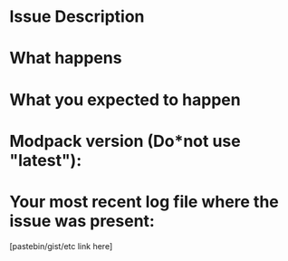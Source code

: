 # Issue Description

# What happens

# What you expected to happen

# Modpack version (Do*not use "latest"):

# Your most recent log file where the issue was present: 

[pastebin/gist/etc link here]

